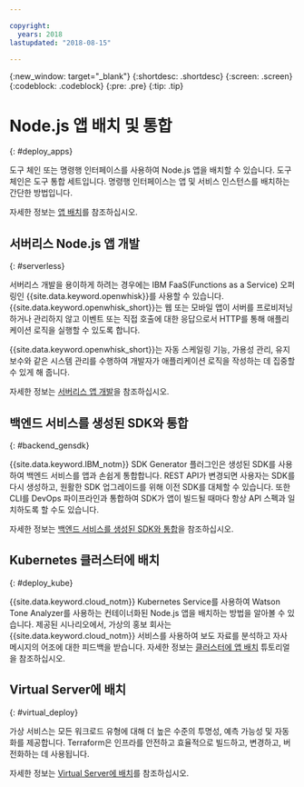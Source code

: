 ```yaml
---

copyright:
  years: 2018
lastupdated: "2018-08-15"

---
```

{:new_window: target="_blank"}
{:shortdesc: .shortdesc}
{:screen: .screen}
{:codeblock: .codeblock}
{:pre: .pre}
{:tip: .tip}

# Node.js 앱 배치 및 통합
{: #deploy_apps}

도구 체인 또는 명령행 인터페이스를 사용하여 Node.js 앱을 배치할 수 있습니다. 도구 체인은 도구 통합 세트입니다. 명령행 인터페이스는 앱 및 서비스 인스턴스를 배치하는 간단한 방법입니다. 

자세한 정보는 [앱 배치](../apps/dep-app-tool.html)를 참조하십시오. 

## 서버리스 Node.js 앱 개발
{: #serverless}

서버리스 개발을 용이하게 하려는 경우에는 IBM FaaS(Functions as a Service) 오퍼링인 {{site.data.keyword.openwhisk}}를 사용할 수 있습니다. {{site.data.keyword.openwhisk_short}}는 웹 또는 모바일 앱이 서버를 프로비저닝하거나 관리하지 않고 이벤트 또는 직접 호출에 대한 응답으로서 HTTP를 통해 애플리케이션 로직을 실행할 수 있도록 합니다. 

{{site.data.keyword.openwhisk_short}}는 자동 스케일링 기능, 가용성 관리, 유지보수와 같은 시스템 관리를 수행하여 개발자가 애플리케이션 로직을 작성하는 데 집중할 수 있게 해 줍니다. 

자세한 정보는 [서버리스 앱 개발](../apps/deploying/functions.html)을 참조하십시오. 

## 백엔드 서비스를 생성된 SDK와 통합
{: #backend_gensdk}

{{site.data.keyword.IBM_notm}} SDK Generator 플러그인은 생성된 SDK를 사용하여 백엔드 서비스를 앱과 손쉽게 통합합니다. REST API가 변경되면 사용자는 SDK를 다시 생성하고, 원활한 SDK 업그레이드를 위해 이전 SDK를 대체할 수 있습니다. 또한 CLI를 DevOps 파이프라인과 통합하여 SDK가 앱이 빌드될 때마다 항상 API 스펙과 일치하도록 할 수도 있습니다. 

자세한 정보는 [백엔드 서비스를 생성된 SDK와 통합](../apps/deploying/api_management.html)을 참조하십시오. 

## Kubernetes 클러스터에 배치
{: #deploy_kube}

{{site.data.keyword.cloud_notm}} Kubernetes Service를 사용하여 Watson Tone Analyzer를 사용하는 컨테이너화된 Node.js 앱을 배치하는 방법을 알아볼 수 있습니다. 제공된 시나리오에서, 가상의 홍보 회사는 {{site.data.keyword.cloud_notm}} 서비스를 사용하여 보도 자료를 분석하고 자사 메시지의 어조에 대한 피드백을 받습니다. 자세한 정보는 [클러스터에 앱 배치](../containers/cs_tutorials_apps.html) 튜토리얼을 참조하십시오. 

## Virtual Server에 배치
{: #virtual_deploy}

가상 서비스는 모든 워크로드 유형에 대해 더 높은 수준의 투명성, 예측 가능성 및 자동화를 제공합니다. Terraform은 인프라를 안전하고 효율적으로 빌드하고, 변경하고, 버전화하는 데 사용됩니다. 

자세한 정보는 [Virtual Server에 배치](../apps/vsi-deploy.html)를 참조하십시오. 
